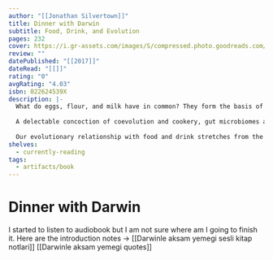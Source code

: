 ```yaml
---
author: "[[Jonathan Silvertown]]"
title: Dinner with Darwin
subtitle: Food, Drink, and Evolution
pages: 232
cover: https://i.gr-assets.com/images/S/compressed.photo.goodreads.com/books/1497087731l/34227487.jpg
review: ""
datePublished: "[[2017]]"
dateRead: "[[]]"
rating: "0"
avgRating: "4.03"
isbn: 022624539X
description: |-
  What do eggs, flour, and milk have in common? They form the basis of waffles, of course, but these staples of breakfast bounty also share an evolutionary eggs, seeds (from which we derive flour by grinding), and milk have each evolved to nourish offspring. Indeed, ponder the genesis of your breakfast, lunch, or dinner, and you’ll soon realize that everything we eat and drink has an evolutionary history. In Dinner with Darwin , join Jonathan Silvertown for a multicourse meal of evolutionary gastronomy, a tantalizing tour of human taste that helps us to understand the origins of our diets and the foods that have been central to them for millennia—from spices to spirits.  
    
  A delectable concoction of coevolution and cookery, gut microbiomes and microherbs, and both the chicken and its egg, Dinner with Darwin reveals that our shopping lists, recipe cards, and restaurant menus don’t just contain the ingredients for culinary delight. They also tell a fascinating story about natural selection and its influence on our plates—and palates. Digging deeper, Silvertown’s repast includes entrées into GMOs and hybrids, and looks at the science of our sensory interactions with foods and cooking—the sights, aromas, and tastes we experience in our kitchens and dining rooms. As is the wont of any true chef, Silvertown packs his menu with eclectic components, dishing on everything from Charles Darwin’s intestinal maladies to taste bud anatomy and turducken.  
    
  Our evolutionary relationship with food and drink stretches from the days of cooking cave dwellers to contemporary crêperies and beyond, and Dinner with Darwin serves up scintillating insight into the entire, awesome span. This feast of soup, science, and human society is one to savor. With a wit as dry as a fine pinot noir and a cache of evolutionary knowledge as vast as the most discerning connoisseur’s wine cellar, Silvertown whets our appetites—and leaves us hungry for more.
shelves:
  - currently-reading
tags:
  - artifacts/book
---
```

#  Dinner with Darwin

I started to listen to audiobook but I am not sure where am I going to finish it. Here are the introduction notes -> [[Darwinle aksam yemegi sesli kitap notlari]]
[[Darwinle aksam yemegi quotes]]